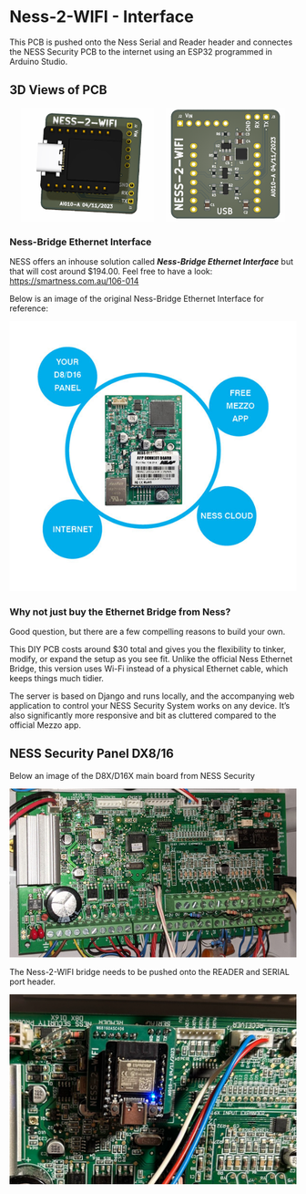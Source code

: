 # Ness-2-WIFI - Interface

This PCB is pushed onto the Ness Serial and Reader header and connectes the NESS Security PCB to the internet using an ESP32 programmed in Arduino Studio.

## 3D Views of PCB
<p align="center">
    <img src="images/ness_2_wifi_pcb_3d_render_top.png" alt="Ness-2-WIFI PCB 3D Render (Top)" height="200px" style="margin-right: 16px;"/>
    <img src="images/ness_2_wifi_pcb_3d_render_no_esp32_top.png" alt="Ness-2-WIFI PCB 3D Render (Top, No ESP32)" height="200px"/>
</p>

### Ness-Bridge Ethernet Interface

NESS offers an inhouse solution called ***Ness-Bridge Ethernet Interface*** but that will cost around $194.00. Feel free to have a look: https://smartness.com.au/106-014

Below is an image of the original Ness-Bridge Ethernet Interface for reference:

![Ness-Bridge Ethernet Interface](images/0003012_ness_bridge.jpeg)


### Why not just buy the Ethernet Bridge from Ness?

Good question, but there are a few compelling reasons to build your own.

This DIY PCB costs around $30 total and gives you the flexibility to tinker, modify, or expand the setup as you see fit. Unlike the official Ness Ethernet Bridge, this version uses Wi-Fi instead of a physical Ethernet cable, which keeps things much tidier.

The server is based on Django and runs locally, and the accompanying web application to control your NESS Security System works on any device. It’s also significantly more responsive and bit as cluttered compared to the official Mezzo app.

## NESS Security Panel DX8/16
Below an image of the D8X/D16X main board from NESS Security

![NESS Main PCB](images/ness_main_pcb.png)

The Ness-2-WIFI bridge needs to be pushed onto the READER and SERIAL port header.

![Ness-2-WIFI PCB](images/ness_2_wifi_pcb_installed.png)